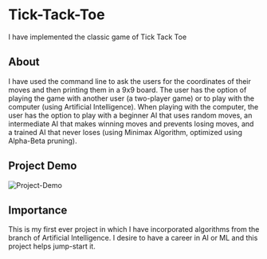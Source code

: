 # Tick-Tack-Toe
I have implemented the classic game of Tick Tack Toe

## About

I have used the command line to ask the users for the coordinates of their moves and then printing them in a 9x9 board. The user has the option of playing the game with another user (a two-player game) or to play with the computer (using Artificial Intelligence). When playing with the computer, the user has the option to play with a beginner AI that uses random moves, an intermediate AI that makes winning moves and prevents losing moves, and a trained AI that never loses (using Minimax Algorithm, optimized using Alpha-Beta pruning).

## Project Demo

![Project-Demo](Project-Demo.gif)

## Importance

This is my first ever project in which I have incorporated algorithms from the branch of Artificial Intelligence. I desire to have a career in AI or ML and this project helps jump-start it.
